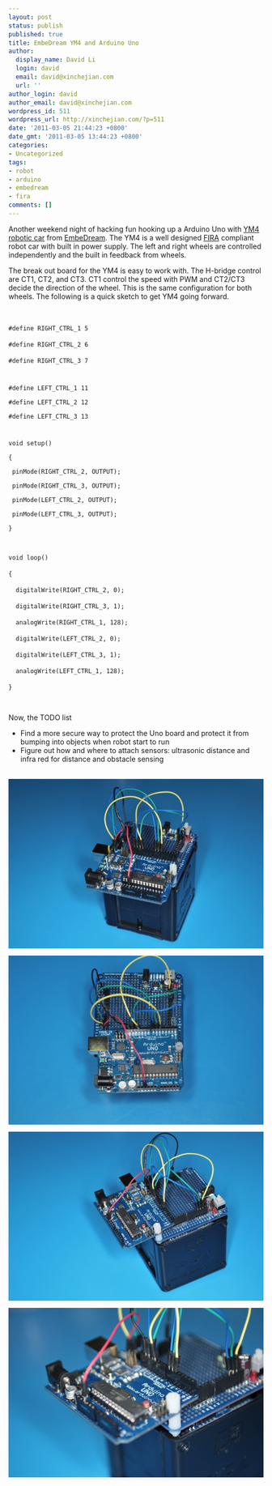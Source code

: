 ```yaml
---
layout: post
status: publish
published: true
title: EmbeDream YM4 and Arduino Uno
author:
  display_name: David Li
  login: david
  email: david@xinchejian.com
  url: ''
author_login: david
author_email: david@xinchejian.com
wordpress_id: 511
wordpress_url: http://xinchejian.com/?p=511
date: '2011-03-05 21:44:23 +0800'
date_gmt: '2011-03-05 13:44:23 +0800'
categories:
- Uncategorized
tags:
- robot
- arduino
- embedream
- fira
comments: []
---
```

<style>
#ym4-arduino-uno img<br />
{<br />
	margin:5px;<br />
	padding:5px;<br />
	display:block;<br />
}</p>
<p></style></p>
<div id="ym4-arduino-uno">
<p>Another weekend night of hacking fun hooking up a Arduino Uno with <a href="http://xinchejian.com/?p=487" target="_blank">YM4 robotic car</a> from <a href="http://www.embedream.com/" target="_blank">EmbeDream</a>. The YM4 is a well designed <a href="http://www.fira.net/" target="_blank">FIRA</a> compliant robot car with built in power supply. The left and right wheels are controlled independently and the built in feedback from wheels. </p></p>
<p>The break out board for the YM4 is easy to work with. The H-bridge control are CT1, CT2, and CT3. CT1 control the speed with PWM and CT2/CT3 decide the direction of the wheel. This is the same configuration for both wheels. The following is a quick sketch to get YM4 going forward.</p></p>
<pre><code><br />
#define RIGHT_CTRL_1 5<br />
#define RIGHT_CTRL_2 6<br />
#define RIGHT_CTRL_3 7</p>
<p>#define LEFT_CTRL_1 11<br />
#define LEFT_CTRL_2 12<br />
#define LEFT_CTRL_3 13</p>
<p>void setup()<br />
{<br />
 pinMode(RIGHT_CTRL_2, OUTPUT);<br />
 pinMode(RIGHT_CTRL_3, OUTPUT);<br />
 pinMode(LEFT_CTRL_2, OUTPUT);<br />
 pinMode(LEFT_CTRL_3, OUTPUT);<br />
}</p>
<p>void loop()<br />
{<br />
  digitalWrite(RIGHT_CTRL_2, 0);<br />
  digitalWrite(RIGHT_CTRL_3, 1);<br />
  analogWrite(RIGHT_CTRL_1, 128);<br />
  digitalWrite(LEFT_CTRL_2, 0);<br />
  digitalWrite(LEFT_CTRL_3, 1);<br />
  analogWrite(LEFT_CTRL_1, 128);<br />
}<br />
</code></pre></p>
<p>Now, the TODO list</p></p>
<ul>
<li>Find a more secure way to protect the Uno board and protect it from bumping into objects when robot start to run</li>
<li>Figure out how and where to attach sensors: ultrasonic distance and infra red for distance and obstacle sensing</li><br />
</ul></p>
<p><img style="display:block; margin-left:auto; margin-right:auto;" src="/uploads/2011/03/DSC_7415.jpg" alt="DSC 7415" title="DSC_7415.JPG" border="0"/></p>
<p><img style="display:block; margin-left:auto; margin-right:auto;" src="/uploads/2011/03/DSC_7417.jpg" alt="DSC 7417" title="DSC_7417.JPG" border="0"/></p>
<p><img style="display:block; margin-left:auto; margin-right:auto;" src="/uploads/2011/03/DSC_7421.jpg" alt="DSC 7417" title="DSC_7417.JPG" border="0"/></p>
<p><img style="display:block; margin-left:auto; margin-right:auto;" src="/uploads/2011/03/DSC_7422.jpg" alt="DSC 7417" title="DSC_7417.JPG" border="0"/></p>
<p></div></p>
